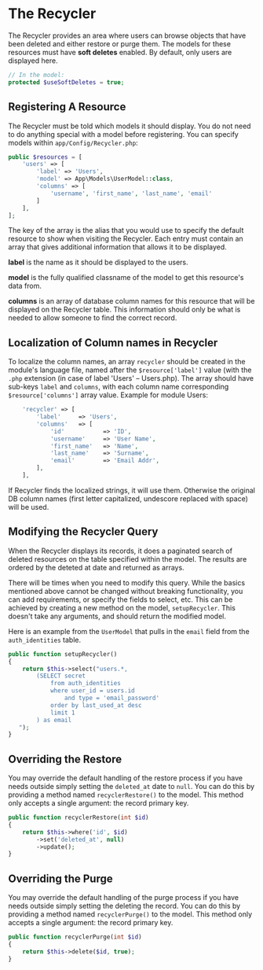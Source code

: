 # The Recycler

The Recycler provides an area where users can browse objects that have been deleted and either restore or purge them. 
The models for these resources must have **soft deletes** enabled. By default, only users are displayed here. 

```php
// In the model:
protected $useSoftDeletes = true;
```

## Registering A Resource

The Recycler must be told which models it should display. You do not need to do anything special with a model
before registering. You can specify models within ``app/Config/Recycler.php``: 

```php
public $resources = [
    'users' => [
        'label' => 'Users',
        'model' => App\Models\UserModel::class,
        'columns' => [
            'username', 'first_name', 'last_name', 'email'
        ]
    ],
];
```

The key of the array is the alias that you would use to specify the default resource to show when visiting the
Recycler. Each entry must contain an array that gives additional information that allows it to be displayed. 

**label** is the name as it should be displayed to the users. 

**model** is the fully qualified classname of the model to get this resource's data from.

**columns** is an array of database column names for this resource that will be displayed on the Recycler table. 
This information should only be what is needed to allow someone to find the correct record. 

## Localization of Column names in Recycler

To localize the column names, an array `recycler` should be created in the module's language file, named after the `$resource['label']` value (with the `.php` extension (in case of label 'Users' – Users.php). The array should have sub-keys `label` and `columns`, with each column name corresponding `$resource['columns']` array value. Example for module Users:

```php
    'recycler' => [
        'label'     => 'Users',
        'columns'   => [
            'id'           => 'ID',
            'username'     => 'User Name',
            'first_name'   => 'Name',
            'last_name'    => 'Surname',
            'email'        => 'Email Addr',  
        ],
    ],
```

If Recycler finds the localized strings, it will use them. Otherwise the original DB column names (first letter capitalized, undescore replaced with space) will be used.

## Modifying the Recycler Query

When the Recycler displays its records, it does a paginated search of deleted resources on the table specified
within the model. The results are ordered by the deteted at date and returned as arrays. 

There will be times when you need to modify this query. While the basics mentioned above cannot be changed without
breaking functionality, you can add requirements, or specify the fields to select, etc. This can be achieved by
creating a new method on the model, `setupRecycler`. This doesn't take any arguments, and should return the modified
model. 

Here is an example from the `UserModel` that pulls in the `email` field from the `auth_identities` table.  

```php
public function setupRecycler()
{
    return $this->select("users.*, 
        (SELECT secret 
            from auth_identities 
            where user_id = users.id
                and type = 'email_password'
            order by last_used_at desc 
            limit 1
        ) as email
   ");
}
```

## Overriding the Restore

You may override the default handling of the restore process if you have needs outside simply setting the 
`deleted_at` date to `null`. You can do this by providing a method named `recyclerRestore()` to the model. 
This method only accepts a single argument: the record primary key. 

```php
public function recyclerRestore(int $id) 
{
    return $this->where('id', $id)
        ->set('deleted_at', null)
        ->update();
}
```

## Overriding the Purge

You may override the default handling of the purge process if you have needs outside simply setting the
deleting the record. You can do this by providing a method named `recyclerPurge()` to the model.
This method only accepts a single argument: the record primary key.

```php
public function recyclerPurge(int $id) 
{
    return $this->delete($id, true);
}
```
